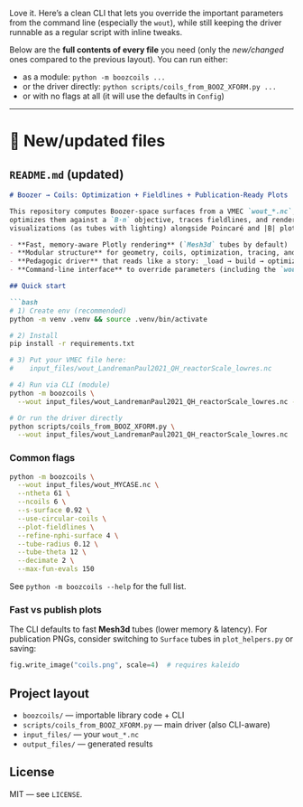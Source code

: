 Love it. Here’s a clean CLI that lets you override the important parameters from the command line (especially the `wout`), while still keeping the driver runnable as a regular script with inline tweaks.

Below are the **full contents of every file** you need (only the *new/changed* ones compared to the previous layout). You can run either:

* as a module: `python -m boozcoils ...`
* or the driver directly: `python scripts/coils_from_BOOZ_XFORM.py ...`
* or with no flags at all (it will use the defaults in `Config`)

---

# 🔧 New/updated files

## `README.md` (updated)

````markdown
# Boozer → Coils: Optimization + Fieldlines + Publication-Ready Plots

This repository computes Boozer-space surfaces from a VMEC `wout_*.nc`, fits coil curves,
optimizes them against a `B·n` objective, traces fieldlines, and renders interactive 3D coil
visualizations (as tubes with lighting) alongside Poincaré and |B| plots.

- **Fast, memory-aware Plotly rendering** (`Mesh3d` tubes by default)
- **Modular structure** for geometry, coils, optimization, tracing, and plotting
- **Pedagogic driver** that reads like a story: _load → build → optimize → trace → plot_
- **Command-line interface** to override parameters (including the `wout` file)

## Quick start

```bash
# 1) Create env (recommended)
python -m venv .venv && source .venv/bin/activate

# 2) Install
pip install -r requirements.txt

# 3) Put your VMEC file here:
#    input_files/wout_LandremanPaul2021_QH_reactorScale_lowres.nc

# 4) Run via CLI (module)
python -m boozcoils \
  --wout input_files/wout_LandremanPaul2021_QH_reactorScale_lowres.nc --ncoils 4

# Or run the driver directly
python scripts/coils_from_BOOZ_XFORM.py \
  --wout input_files/wout_LandremanPaul2021_QH_reactorScale_lowres.nc
````

### Common flags

```bash
python -m boozcoils \
  --wout input_files/wout_MYCASE.nc \
  --ntheta 61 \
  --ncoils 6 \
  --s-surface 0.92 \
  --use-circular-coils \
  --plot-fieldlines \
  --refine-nphi-surface 4 \
  --tube-radius 0.12 \
  --tube-theta 12 \
  --decimate 2 \
  --max-fun-evals 150
```

See `python -m boozcoils --help` for the full list.

### Fast vs publish plots

The CLI defaults to fast **Mesh3d** tubes (lower memory & latency).
For publication PNGs, consider switching to `Surface` tubes in `plot_helpers.py` or saving:

```python
fig.write_image("coils.png", scale=4)  # requires kaleido
```

## Project layout

* `boozcoils/` — importable library code + CLI
* `scripts/coils_from_BOOZ_XFORM.py` — main driver (also CLI-aware)
* `input_files/` — your `wout_*.nc`
* `output_files/` — generated results

## License

MIT — see `LICENSE`.
